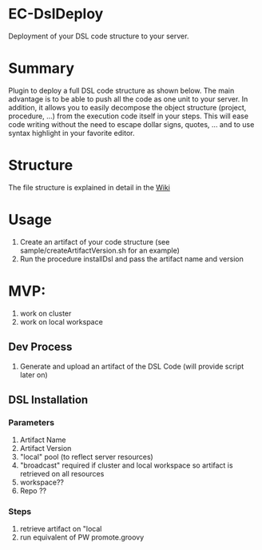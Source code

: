 # EC-DslDeploy
Deployment of your DSL code structure to your server.

# Summary
Plugin to deploy a full DSL code structure as shown below. The main advantage is
to be able to push all the code as one unit to your server.
In addition, it allows you to easily decompose the object structure (project,
procedure, ...) from the execution code itself in your steps. This will ease
code writing without the need to escape dollar signs, quotes, ... and to use
syntax highlight in your favorite editor.

# Structure
The file structure is explained in detail in the [Wiki](https://github.com/electric-cloud-community/EC-DslDeploy/wiki/file-structure)

# Usage
1. Create an artifact of your code structure (see sample/createArtifactVersion.sh
  for an example)
2. Run the procedure installDsl and pass the artifact name and version

# MVP:
1. work on cluster
2. work on local workspace

## Dev Process
1. Generate and upload an artifact of the DSL Code (will provide script later on)

## DSL Installation

### Parameters
1. Artifact Name
1. Artifact Version
1. "local" pool (to reflect server resources)
1. "broadcast" required if cluster and local workspace so artifact is retrieved on all resources
1. workspace??
1. Repo ??

### Steps
1. retrieve artifact on "local
2. run equivalent of PW promote.groovy
